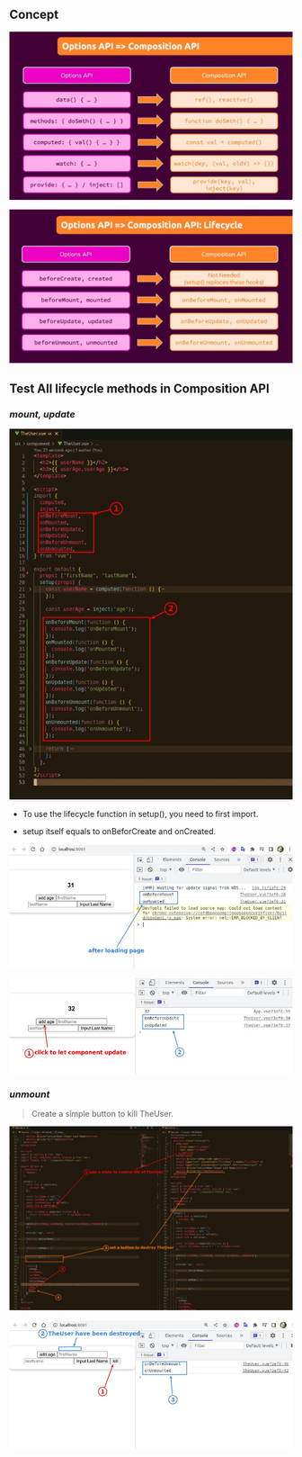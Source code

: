 ## **Concept**

![Alt options API => composition API](pic/01.jpg)

![Alt options API => composition API: Lifecycle](pic/02.jpg)

## **Test All lifecycle methods in Composition API**

### _mount, update_

![Alt insert all lifecycle methods](pic/03.jpg)

- To use the lifecycle function in setup(), you need to first import.

- setup itself equals to onBeforCreate and onCreated.

![Alt test load](pic/04.jpg)

![Alt test update](pic/05.jpg)

### _unmount_

> Create a simple button to kill TheUser.

![Alt create a destroy button](pic/06.jpg)

![Alt test unmount](pic/07.jpg)
